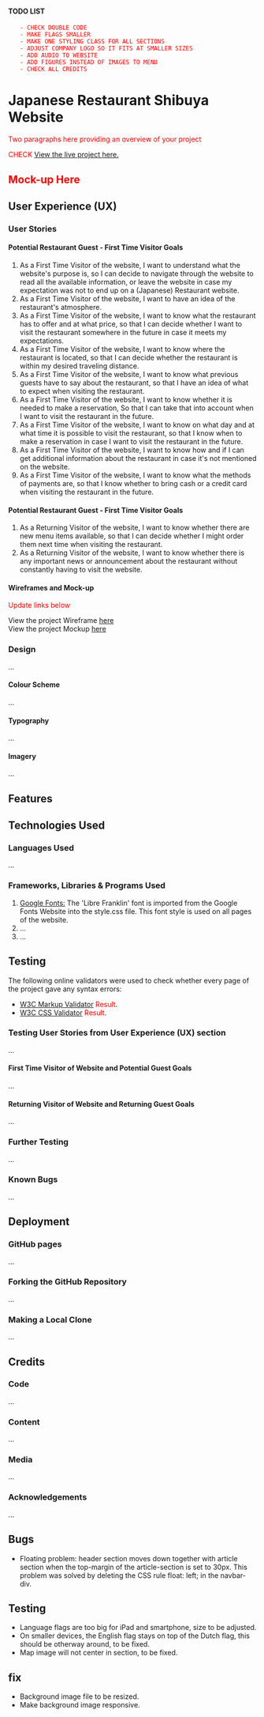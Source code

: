 
#### TODO LIST
<ul style="color: red;">

    - CHECK DOUBLE CODE
    - MAKE FLAGS SMALLER
    - MAKE ONE STYLING CLASS FOR ALL SECTIONS
    - ADJUST COMPANY LOGO SO IT FITS AT SMALLER SIZES
    - ADD AUDIO TO WEBSITE
    - ADD FIGURES INSTEAD OF IMAGES TO MENU
    - CHECK ALL CREDITS

</ul>


<h1>Japanese Restaurant Shibuya Website</h1>

<p style="color: red">Two paragraphs here providing an overview of your project</p>

<span style="color:red;">CHECK</span>
[View the live project here.](#)

<h2 style="color: red;">Mock-up Here</h2>


## User Experience (UX)

### User Stories

#### Potential Restaurant Guest - First Time Visitor Goals
1. As a First Time Visitor of the website, I want to understand what the website's purpose is,
so I can decide to navigate through the website to read all the available information,
or leave the website in case my expectation was not to end up on a (Japanese) Restaurant website.
2. As a First Time Visitor of the website,  I want to have an idea of the restaurant's atmosphere.
3. As a First Time Visitor of the website, I want to know what the restaurant has to offer and at what price,
so that I can decide whether I want to visit the restaurant somewhere in the future in case it meets my expectations.
4. As a First Time Visitor of the website, I want to know where the restaurant is located,
so that I can decide whether the restaurant is within my desired traveling distance.
5. As a First Time Visitor of the website, I want to know what previous guests have to say about the restaurant,
so that I have an idea of what to expect when visiting the restaurant.
6. As a First Time Visitor of the website, I want to know whether it is needed to make a reservation,
So that I can take that into account when I want to visit the restaurant in the future.
7. As a First Time Visitor of the website,  I want to know on what day and at what time it is possible to visit the restaurant,
so that I know when to make a reservation in case I want to visit the restaurant in the future.
8. As a First Time Visitor of the website, I want to know how and if I can get additional information about the restaurant in case it's not mentioned on the website.
9. As a First Time Visitor of the website, I want to know what the methods of payments are, so that I know whether to bring cash or a credit card when visiting the restaurant in the future.


#### Potential Restaurant Guest - First Time Visitor Goals
1. As a Returning Visitor of the website, I want to know whether there are new menu items available,
so that I can decide whether I might order them next time when visiting the restaurant.
2. As a Returning Visitor of the website, I want to know whether there is any important news or announcement about the restaurant without constantly having to visit the website.


#### Wireframes and Mock-up

<p style="color: red">Update links below</p>

View the project Wireframe [here](#)  
View the project Mockup [here](#)


### Design
...

#### Colour Scheme
...

#### Typography
...

#### Imagery
...


## Features

## Technologies Used

### Languages Used
...

### Frameworks, Libraries & Programs Used
1. [Google Fonts:](#) The 'Libre Franklin' font is imported from the Google Fonts Website into the style.css file. This font style is used on all pages of the website.
2. ...
3. ...

## Testing

The following online validators were used to check whether every page of the project gave any syntax errors:
- [W3C Markup Validator](https://validator.w3.org/) <span style="color:red">Result</span>.
- [W3C CSS Validator](https://jigsaw.w3.org/css-validator/) <span style="color:red">Result</span>.

### Testing User Stories from User Experience (UX) section
...

#### First Time Visitor of Website and Potential Guest Goals
...

#### Returning Visitor of Website and Returning Guest Goals
...

### Further Testing
...

### Known Bugs
...

## Deployment

### GitHub pages
...

### Forking the GitHub Repository
...

### Making a Local Clone
...

## Credits

### Code
...

### Content
...

### Media
...

### Acknowledgements
...








## Bugs
* Floating problem: header section moves down together with article section when the top-margin of the article-section is set to 30px. This problem was solved by deleting the CSS rule float: left; in the navbar-div.  

## Testing
* Language flags are too big for iPad and smartphone, size to be adjusted.
* On smaller devices, the English flag stays on top of the Dutch flag, this should be otherway around, to be fixed.
* Map image will not center in section, to be fixed.

## fix
* Background image file to be resized.
* Make background image responsive.